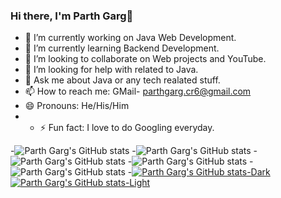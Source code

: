 ### Hi there, I'm Parth Garg👋
- 🔭 I’m currently working on Java Web Development.
- 🌱 I’m currently learning Backend Development.
- 👯 I’m looking to collaborate on Web projects and YouTube.
- 🤔 I’m looking for help with related to Java.
- 💬 Ask me about Java or any tech realated stuff.
- 📫 How to reach me: GMail- parthgarg.cr6@gmail.com
- 😄 Pronouns: He/His/Him
- - ⚡ Fun fact: I love to do Googling everyday.



-![Parth Garg's GitHub stats](https://github-readme-stats.vercel.app/api?username=parth2609&count_private=true)
-![Parth Garg's GitHub stats](https://github-readme-stats.vercel.app/api?username=parth2609&show_icons=true)
-![Parth Garg's GitHub stats](https://github-readme-stats.vercel.app/api?username=parth2609&show_icons=true&theme=radical)
-![Parth Garg's GitHub stats](https://github-readme-stats.vercel.app/api?username=parth2609&show_icons=true&theme=transparent)
-![Parth Garg's GitHub stats](https://github-readme-stats.vercel.app/api?username=parth2609&show_icons=true&bg_color=00000000)
-[![Parth Garg's GitHub stats-Dark](https://github-readme-stats.vercel.app/api?username=parth2609&show_icons=true&theme=dark#gh-dark-mode-only)](https://github.com/parth2609/github-readme-stats#gh-dark-mode-only)
[![Parth Garg's GitHub stats-Light](https://github-readme-stats.vercel.app/api?username=parth2609&show_icons=true&theme=default#gh-light-mode-only)](https://github.com/parth2609/github-readme-stats#gh-light-mode-only)
